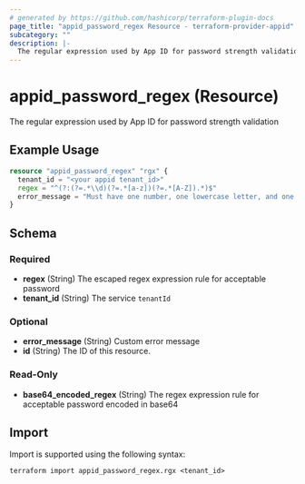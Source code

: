 ```yaml
---
# generated by https://github.com/hashicorp/terraform-plugin-docs
page_title: "appid_password_regex Resource - terraform-provider-appid"
subcategory: ""
description: |-
  The regular expression used by App ID for password strength validation
---
```


# appid_password_regex (Resource)

The regular expression used by App ID for password strength validation

## Example Usage

```terraform
resource "appid_password_regex" "rgx" {
  tenant_id = "<your appid tenant_id>"
  regex = "^(?:(?=.*\\d)(?=.*[a-z])(?=.*[A-Z]).*)$"
  error_message = "Must have one number, one lowercase letter, and one capital letter."
}
```

<!-- schema generated by tfplugindocs -->
## Schema

### Required

- **regex** (String) The escaped regex expression rule for acceptable password
- **tenant_id** (String) The service `tenantId`

### Optional

- **error_message** (String) Custom error message
- **id** (String) The ID of this resource.

### Read-Only

- **base64_encoded_regex** (String) The regex expression rule for acceptable password encoded in base64

## Import

Import is supported using the following syntax:

```shell
terraform import appid_password_regex.rgx <tenant_id>
```
